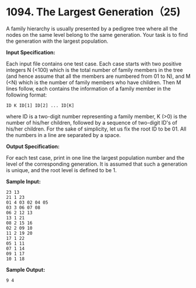 # 1094. The Largest Generation（25)

A family hierarchy is usually presented by a pedigree tree where all the nodes on the same level belong to the same generation. Your task is to find the generation with the largest population.

**Input Specification:**

Each input file contains one test case. Each case starts with two positive integers N (<100) which is the total number of family members in the tree (and hence assume that all the members are numbered from 01 to N), and M (<N) which is the number of family members who have children. Then M lines follow, each contains the information of a family member in the following format:

`ID K ID[1] ID[2] ... ID[K]`

where ID is a two-digit number representing a family member, K (>0) is the number of his/her children, followed by a sequence of two-digit ID's of his/her children. For the sake of simplicity, let us fix the root ID to be 01. All the numbers in a line are separated by a space.

**Output Specification:**

For each test case, print in one line the largest population number and the level of the corresponding generation. It is assumed that such a generation is unique, and the root level is defined to be 1.

**Sample Input:**

```
23 13
21 1 23
01 4 03 02 04 05
03 3 06 07 08
06 2 12 13
13 1 21
08 2 15 16
02 2 09 10
11 2 19 20
17 1 22
05 1 11
07 1 14
09 1 17
10 1 18
```

**Sample Output:**

```
9 4
```